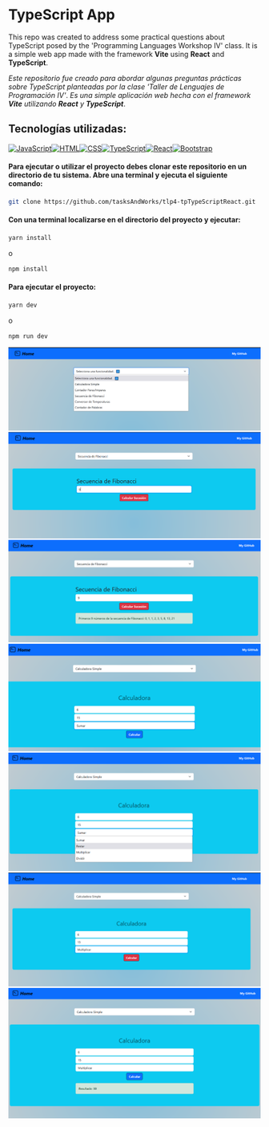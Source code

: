 # TypeScript App
This repo was created to address some practical questions about TypeScript posed by the 'Programming Languages Workshop IV' class.
It is a simple web app made with the framework **Vite** using **React** and **TypeScript**.

*Este repositorio fue creado para abordar algunas preguntas prácticas sobre TypeScript planteadas por la clase 'Taller de Lenguajes de Programación IV'*.
*Es una simple aplicación web hecha con el framework **Vite** utilizando **React** y **TypeScript***.

## Tecnologías utilizadas:
<div align="center" style="display: flex">
      <span>
         <a href="https://es.javascript.info/" target="_blank">
               <img width="100" style="margin: 10" title='JavaScript' src='https://upload.wikimedia.org/wikipedia/commons/6/6a/JavaScript-logo.png'>
         </a>
      </span>
      <span>
         <a href="https://www.w3schools.com/html/default.asp" title='html' target="_blank">
               <img width="100" style="margin: 10" title='HTML' src='https://upload.wikimedia.org/wikipedia/commons/thumb/6/61/HTML5_logo_and_wordmark.svg/1024px-HTML5_logo_and_wordmark.svg.png'>
         </a>
      </span>
      <span>
         <a href="https://www.w3schools.com/css/default.asp" title='CSS' target="_blank">
               <img width="72" style="margin: 10" title='CSS' src='https://upload.wikimedia.org/wikipedia/commons/thumb/d/d5/CSS3_logo_and_wordmark.svg/800px-CSS3_logo_and_wordmark.svg.png'>
         </a>
      </span>
      <br/>
      <span>
         <a href="https://www.typescriptlang.org/" target="_blank" title='TypeScript'>
               <img width="100" style="margin: 10" title='TypeScript' src='https://upload.wikimedia.org/wikipedia/commons/thumb/f/f5/Typescript.svg/800px-Typescript.svg.png?20230616215448'>
         </a>
      </span>
      <span>
         <a href="https://react.dev/" target="_blank" title='React'>
               <img width="100" style="margin: 10" title='React' src='https://upload.wikimedia.org/wikipedia/commons/thumb/a/a7/React-icon.svg/800px-React-icon.svg.png'>
         </a>
      </span>
      <span>
         <a href="https://getbootstrap.com/docs/5.3/getting-started/download/" title='Bootstrap 5' target="_blank">
               <img width="100" style="margin: 10" title='Bootstrap' src='https://getbootstrap.com/docs/5.3/assets/brand/bootstrap-logo-shadow.png'>
         </a>
      </span>

</div>

#### Para ejecutar o utilizar el proyecto debes clonar este repositorio en un directorio de tu sistema. Abre una terminal y ejecuta el siguiente comando:

```bash
git clone https://github.com/tasksAndWorks/tlp4-tpTypeScriptReact.git
```

#### Con una terminal localizarse en el directorio del proyecto y ejecutar:
```bash
yarn install
```
o
```bash
npm install
```

#### Para ejecutar el proyecto:
```bash
yarn dev
```
o
```bash
npm run dev
```
![Pantalla inicial](./public/1.png)
![Prueba Fibonacci 1](./public/2.png)
![Prueba Fibonacci 2](./public/3.png)
![Prueba Calculadora 1](./public/4.png)
![Prueba Calculadora 2](./public/5.png)
![Prueba Calculadora 3](./public/6.png)
![Prueba Calculadora 4](./public/7.png)





